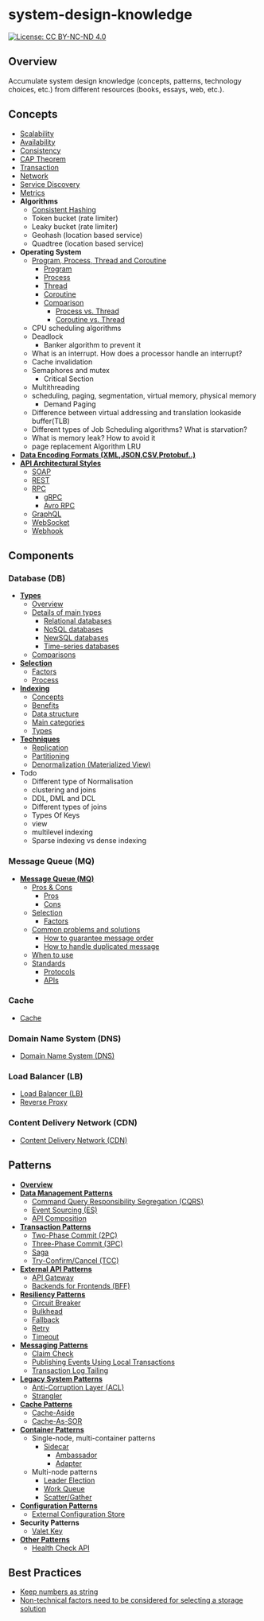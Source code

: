# system-design-knowledge

[![License: CC BY-NC-ND 4.0](https://licensebuttons.net/l/by-nc-nd/4.0/80x15.png)](https://creativecommons.org/licenses/by-nc-nd/4.0/)

## Overview
Accumulate system design knowledge (concepts, patterns, technology choices, etc.) from different resources (books, essays, web, etc.).

## Concepts

- [Scalability](concepts/Scalability.md)
- [Availability](concepts/Availability.md)
- [Consistency](concepts/Consistency.md)
- [CAP Theorem](concepts/CAP_Theorem.md)
- [Transaction](concepts/Transaction.md)
- [Network](concepts/Network.md)
- [Service Discovery](concepts/Service_Discovery.md)
- [Metrics](concepts/Metrics.md)
- **Algorithms**
   - [Consistent Hashing](concepts/Consistent_Hashing.md)
   - Token bucket (rate limiter)
   - Leaky bucket (rate limiter)
   - Geohash (location based service)
   - Quadtree (location based service)
- **Operating System**
   - [Program, Process, Thread and Coroutine](concepts/operating_system/Program_Process_Thread_Coroutine.md)
      - [Program](concepts/operating_system/Program_Process_Thread_Coroutine.md#program)
      - [Process](concepts/operating_system/Program_Process_Thread_Coroutine.md#process)
      - [Thread](concepts/operating_system/Program_Process_Thread_Coroutine.md#thread)
      - [Coroutine](concepts/operating_system/Program_Process_Thread_Coroutine.md#coroutine)
      - [Comparison](concepts/operating_system/Program_Process_Thread_Coroutine.md#comparison)
         - [Process vs. Thread](concepts/operating_system/Program_Process_Thread_Coroutine.md#process-vs-thread)
         - [Coroutine vs. Thread](concepts/operating_system/Program_Process_Thread_Coroutine.md#coroutine-vs-thread)
   - CPU scheduling algorithms
   - Deadlock
      - Banker algorithm to prevent it
   - What is an interrupt. How does a processor handle an interrupt?
   - Cache invalidation
   - Semaphores and mutex
      - Critical Section
   - Multithreading
   - scheduling, paging, segmentation, virtual memory, physical memory
      - Demand Paging
   - Difference between virtual addressing and translation lookaside buffer(TLB)
   - Different types of Job Scheduling algorithms? What is starvation?
   - What is memory leak? How to avoid it
   - page replacement Algorithm LRU
- [**Data Encoding Formats (XML,JSON,CSV,Protobuf..)**](concepts/Data_Encoding_Formats.md)
- [**API Architectural Styles**](concepts/API_Architectural_Styles.md)
   - [SOAP](concepts/API_Architectural_Styles.md#soap)
   - [REST](concepts/API_Architectural_Styles.md#rest)
   - [RPC](concepts/API_Architectural_Styles.md#rpc)
      - [gRPC](concepts/API_Architectural_Styles.md#grpc)
      - [Avro RPC](concepts/API_Architectural_Styles.md#avro-rpc)
   - [GraphQL](concepts/API_Architectural_Styles.md#graphql)
   - [WebSocket](concepts/API_Architectural_Styles.md#websocket)
   - [Webhook](concepts/API_Architectural_Styles.md#webhook)

## Components
### Database (DB)
- [**Types**](components/database/Database_Types.md)
   - [Overview](components/database/Database_Types.md#overview)
   - [Details of main types](components/database/Database_Types.md#details-of-main-types)
      - [Relational databases](components/database/Database_Types.md#relational-databases)
      - [NoSQL databases](components/database/Database_Types.md#nosql-databases)
      - [NewSQL databases](components/database/Database_Types.md#newsql-databases)
      - [Time-series databases](components/database/Database_Types.md#time-series-databases)
   - [Comparisons](components/database/Database_Types.md#comparisons)
- [**Selection**](components/database/Database_Selection.md)
   - [Factors](components/database/Database_Selection.md#factors)
   - [Process](components/database/Database_Selection.md#process)
- [**Indexing**](components/database/Database_Indexing.md)
   - [Concepts](components/database/Database_Indexing.md#concepts)
   - [Benefits](components/database/Database_Indexing.md#benefits)
   - [Data structure](components/database/Database_Indexing.md#data-structure)
   - [Main categories](components/database/Database_Indexing.md#main-categories)
   - [Types](components/database/Database_Indexing.md#types)
- [**Techniques**](components/database/Database_Techniques.md)
   - [Replication](components/database/Database_Techniques.md#replication)
   - [Partitioning](components/database/Database_Techniques.md#partitioning)
   - [Denormalization (Materialized View)](components/database/Database_Techniques.md#denormalization-materialized-view)
- Todo
   - Different type of Normalisation
   - clustering and joins
   - DDL, DML and DCL
   - Different types of joins
   - Types Of Keys
   - view
   - multilevel indexing
   - Sparse indexing vs dense indexing
### Message Queue (MQ)
- [**Message Queue (MQ)**](components/Message_Queue.md)
   - [Pros & Cons](components/Message_Queue.md#pros--cons)
      - [Pros](components/Message_Queue.md#pros)
      - [Cons](components/Message_Queue.md#cons)
   - [Selection](components/Message_Queue.md#selection)
      - [Factors](components/Message_Queue.md#factors)
   - [Common problems and solutions](components/Message_Queue.md#common-problems-and-solutions)
      - [How to guarantee message order](components/Message_Queue.md#how-to-guarantee-message-order)
      - [How to handle duplicated message](components/Message_Queue.md#how-to-handle-duplicated-message)
   - [When to use](components/Message_Queue.md#when-to-use)
   - [Standards](components/Message_Queue.md#standards)
      - [Protocols](components/Message_Queue.md#protocols)
      - [APIs](components/Message_Queue.md#apis)

### Cache
- [Cache](components/Cache.md)

### Domain Name System (DNS)
- [Domain Name System (DNS)](components/Domain_Name_System.md)

### Load Balancer (LB)
- [Load Balancer (LB)](components/Load_Balancer.md)
- [Reverse Proxy](components/Reverse_Proxy.md)

### Content Delivery Network (CDN)
- [Content Delivery Network (CDN)](components/Content_Delivery_Network.md)

## Patterns
- [**Overview**](patterns/README.md)
- [**Data Management Patterns**](#data-management-patterns)
   - [Command Query Responsibility Segregation (CQRS)](patterns/data_management_patterns/Command_Query_Responsibility_Segregation.md)
   - [Event Sourcing (ES)](patterns/data_management_patterns/Event_Sourcing.md)
   - [API Composition](patterns/data_management_patterns/API_Composition.md)
- [**Transaction Patterns**](#transaction-patterns)
   - [Two-Phase Commit (2PC)](patterns/transaction_patterns/Two_Phase_Commit.md)
   - [Three-Phase Commit (3PC)](patterns/transaction_patterns/Three_Phase_Commit.md)
   - [Saga](patterns/transaction_patterns/Saga.md)
   - [Try-Confirm/Cancel (TCC)](patterns/transaction_patterns/Try_Confirm_Cancel.md)
- [**External API Patterns**](#external-api-patterns)
   - [API Gateway](patterns/external_api_patterns/API_Gateway.md)
   - [Backends for Frontends (BFF)](patterns/external_api_patterns/Backends_For_Frontends.md)
- [**Resiliency Patterns**](#resiliency-patterns)
   - [Circuit Breaker](patterns/resiliency_patterns/Circuit_Breaker.md)
   - [Bulkhead](patterns/resiliency_patterns/Bulkhead.md)
   - [Fallback](patterns/resiliency_patterns/Fallback.md)
   - [Retry](patterns/resiliency_patterns/Retry.md)
   - [Timeout](patterns/resiliency_patterns/Timeout.md)
- [**Messaging Patterns**](#messaging-patterns)
   - [Claim Check](patterns/messaging_patterns/Claim_Check.md)
   - [Publishing Events Using Local Transactions](patterns/messaging_patterns/Publishing_Events_Using_Local_Transactions.md)
   - [Transaction Log Tailing](patterns/messaging_patterns/Transaction_Log_Tailing.md)
- [**Legacy System Patterns**](#legacy-system-patterns)
   - [Anti-Corruption Layer (ACL)](patterns/legacy_system_patterns/Anti_Corruption_Layer.md)
   - [Strangler](patterns/legacy_system_patterns/Strangler.md)
- [**Cache Patterns**](#cache-patterns)
   - [Cache-Aside](patterns/cache_patterns/Cache_Aside.md)
   - [Cache-As-SOR](patterns/cache_patterns/Cache_As_Sor.md)
- [**Container Patterns**](#container-patterns)
   - Single-node, multi-container patterns
      - [Sidecar](patterns/container_patterns/Sidecar.md)
         - [Ambassador](patterns/container_patterns/Ambassador.md)
         - [Adapter](patterns/container_patterns/Adapter.md)
   - Multi-node patterns
      - [Leader Election](patterns/container_patterns/Leader_Election.md)
      - [Work Queue](patterns/container_patterns/Work_Queue.md)
      - [Scatter/Gather](patterns/container_patterns/Scatter_Gather.md)
- [**Configuration Patterns**](#configuration-patterns)
   - [External Configuration Store](patterns/configuration_patterns/External_Configuration_Store.md)
- **Security Patterns**
   - [Valet Key](patterns/security_patterns/Valet_Key.md)
- [**Other Patterns**](#other-patterns)
   - [Health Check API](patterns/other_patterns/Health_Check_API.md)

## Best Practices
- [Keep numbers as string](best_practices/Keep_Numbers_As_String.md)
- [Non-technical factors need to be considered for selecting a storage solution](best_practices/Non_Technical_Factors_Need_To_Be_Considered_For_Selecting_Storage_Solution.md)
